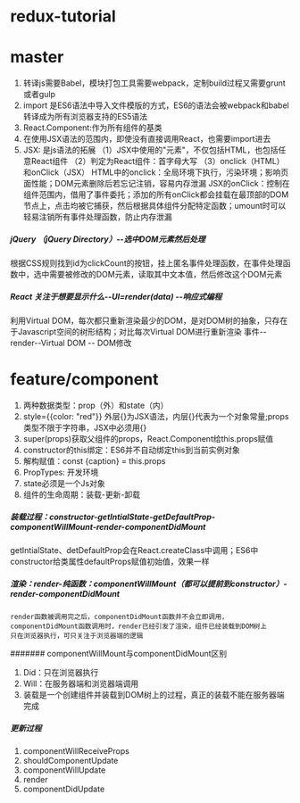 # redux-tutorial

# master
1. 转译js需要Babel，模块打包工具需要webpack，定制build过程又需要grunt或者gulp
2. import 是ES6语法中导入文件模版的方式，ES6的语法会被webpack和babel转译成为所有浏览器支持的ES5语法
3. React.Component:作为所有组件的基类
4. 在使用JSX语法的范围内，即使没有直接调用React，也需要import进去
5. JSX: 是js语法的拓展
（1）JSX中使用的"元素"，不仅包括HTML，也包括任意React组件
（2）判定为React组件：首字母大写
（3）onclick（HTML）和onClick（JSX）
HTML中的onclick：全局环境下执行，污染环境；影响页面性能；DOM元素删除后若忘记注销，容易内存泄漏
JSX的onClick：控制在组件范围内，借用了事件委托；添加的所有onClick都会挂载在最顶部的DOM节点上，点击均被它捕获，然后根据具体组件分配特定函数；umount时可以轻易注销所有事件处理函数，防止内存泄漏

##### jQuery （jQuery Directory）--选中DOM元素然后处理
根据CSS规则找到id为clickCount的按钮，挂上匿名事件处理函数，在事件处理函数中，选中需要被修改的DOM元素，读取其中文本值，然后修改这个DOM元素
##### React 关注于想要显示什么--UI=render(data) --响应式编程
利用Virtual DOM，每次都只重新渲染最少的DOM，是对DOM树的抽象，只存在于Javascript空间的树形结构；对比每次Virtual DOM进行重新渲染
事件--render--Virtual DOM -- DOM修改



# feature/component
1. 两种数据类型：prop（外）和state（内）
2. style={{color: "red"}} 外层{}为JSX语法，内层{}代表为一个对象常量;props类型不限于字符串，JSX中必须用{}
3. super(props)获取父组件的props，React.Component给this.props赋值
4. constructor的this绑定：ES6并不自动绑定this到当前实例对象
5. 解构赋值：const {caption} = this.props
6. PropTypes: 开发环境
7. state必须是一个Js对象
8. 组件的生命周期：装载-更新-卸载
##### 装载过程：constructor-getIntialState-getDefaultProp-componentWillMount-render-componentDidMount
getIntialState、detDefaultProp会在React.createClass中调用；ES6中constructor给类属性defaultProps赋值初始值，效果一样
##### 渲染：render-纯函数：componentWillMount（都可以提前到constructor）-render-componentDidMount
```
render函数被调用完之后，componentDidMount函数并不会立即调用，componentDidMount函数调用时，render已经引发了渲染，组件已经装载到DOM树上
只在浏览器执行，可只关注于浏览器端的逻辑
```

####### componentWillMount与componentDidMount区别
1. Did：只在浏览器执行
2. Will：在服务器端和浏览器端调用
3. 装载是一个创建组件并装载到DOM树上的过程，真正的装载不能在服务器端完成

##### 更新过程
1. componentWillReceiveProps
2. shouldComponentUpdate
3. componentWillUpdate
4. render
5. componentDidUpdate

